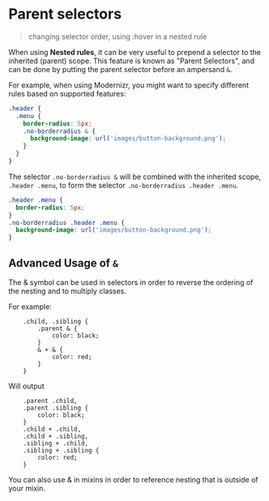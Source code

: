 <a id="parent-selectors" class="section_anchor"></a>

# Parent selectors
> changing selector order, using :hover in a nested rule


When using **Nested rules**, it can be very useful to prepend a selector to the inherited (parent) scope.  This feature is known as "Parent Selectors", and can be done by putting the parent selector before an ampersand `&`.

For example, when using Modernizr, you might want to specify different rules based on supported features:

```css
.header {
  .menu {
    border-radius: 5px;
    .no-borderradius & {
      background-image: url('images/button-background.png');
    }
  }
}
```

The selector `.no-borderradius &` will be combined with the inherited scope, `.header .menu`, to form the selector `.no-borderradius .header .menu`.

```css
.header .menu {
  border-radius: 5px;
}
.no-borderradius .header .menu {
  background-image: url('images/button-background.png');
}
```

## Advanced Usage of `&`

The & symbol can be used in selectors in order to reverse the ordering of the nesting and to multiply classes.

For example:

```
    .child, .sibling {
        .parent & {
            color: black;
        }
        & + & {
            color: red;
        }
    }
```

Will output

```
    .parent .child,
    .parent .sibling {
        color: black;
    }
    .child + .child,
    .child + .sibling,
    .sibling + .child,
    .sibling + .sibling {
        color: red;
    }
```

You can also use & in mixins in order to reference nesting that is outside of your mixin.
